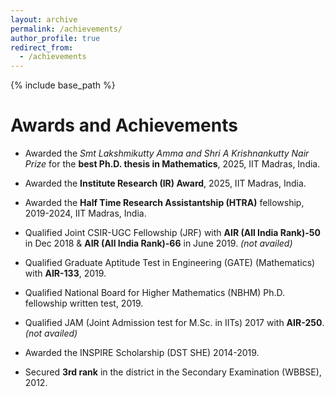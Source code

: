 ```yaml
---
layout: archive
permalink: /achievements/
author_profile: true
redirect_from:
  - /achievements
---
```


{% include base_path %}

Awards and Achievements
======
* Awarded the *Smt Lakshmikutty Amma and Shri A Krishnankutty Nair Prize* for the **best Ph.D. thesis in Mathematics**, 2025, IIT Madras, India.

* Awarded the **Institute Research (IR) Award**, 2025, IIT Madras, India.

* Awarded the **Half Time Research Assistantship (HTRA)** fellowship, 2019-2024, IIT Madras, India.

* Qualified Joint CSIR-UGC Fellowship (JRF) with **AIR (All India Rank)-50** in Dec 2018 & **AIR (All India Rank)-66** in June 2019. *(not availed)*

* Qualified Graduate Aptitude Test in Engineering (GATE) (Mathematics) with **AIR-133**, 2019.

* Qualified National Board for Higher Mathematics (NBHM) Ph.D. fellowship written test, 2019.

* Qualified JAM (Joint Admission test for M.Sc. in IITs) 2017 with **AIR-250**. *(not availed)*

* Awarded the INSPIRE Scholarship (DST SHE) 2014-2019.

* Secured **3rd rank** in the district in the Secondary Examination (WBBSE), 2012.


